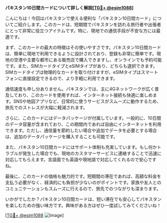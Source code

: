 **パキスタン10日間カードについて詳しく解説[[TG💪+ @esim1088](https://t.me/s/esim1088)]**

こんにちは！今回はパキスタンで使える便利な「パキスタン10日間カード」についてご紹介します。このカードは、短期間でパキスタンを訪れる旅行者や出張者にとって非常に役立つアイテムです。特に、現地での通信手段が不安な方には最適です。

まず、このカードの最大の特徴はその使いやすさです。パキスタン10日間カードは、簡単に現地で利用できるように設計されており、登録も非常に簡単です。現地の空港や主要な都市にある販売店で購入できますし、オンラインでも予約可能です。また、SIMカードタイプとeSIMタイプがあり、どちらも選択できます。SIMカードタイプは物理的なカードを取り付けますが、eSIMタイプはスマートフォンに直接設定できるので、より手軽に利用できます。

通信速度も申し分ありません。パキスタンでは、主に4Gネットワークが広く普及しており、このカードを使用すれば、インターネット接続も快適に楽しめます。SNSや地図アプリなど、日常的に使うサービスがスムーズに動作するため、旅先でのストレスが大幅に軽減されます。

さらに、このカードにはデータパッケージが付属しています。一般的に、10日間のデータ容量が含まれており、この期間内であれば自由にインターネットを利用できます。ただし、通信量を節約したい場合や追加でデータを必要とする場合は、追加のデータパッケージを購入することも可能です。

また、パキスタン10日間カードにはサポート体制も充実しています。もし何かトラブルが発生した場合でも、現地のカスタマーサービスに連絡することで迅速に対応してもらえます。言語面でも英語や現地語で対応してくれるので安心ですね。

最後に、このカードの価格も魅力的です。短期間の滞在であれば、高額な料金を支払う必要がなく、経済的にも負担が少ないのがポイントです。家族や友人とのコミュニケーションもスムーズに行えるので、旅先でのつながりも深まります。

いかがでしたか？パキスタン10日間カードは、短い滞在でも安心してパキスタンを楽しむための強い味方です。興味がある方はぜひ一度試してみてくださいね！

[[TG💪+ @esim1088](https://t.me/s/esim1088) ![Image](https://i.postimg.cc/Y0z9fWf4/image.png)]